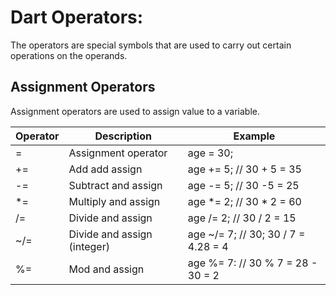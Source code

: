# Dart Operators:

The operators are special symbols that are used to carry out certain operations on the operands.

## Assignment Operators

Assignment operators are used to assign value to a variable.

| Operator | Description                 | Example                             |
|----------|-----------------------------|-------------------------------------|
| =        | Assignment operator         | age = 30;                           |
| +=       | Add add assign              | age += 5; // 30 + 5 = 35            |
| -=       | Subtract and assign         | age -= 5; // 30 -5 = 25             |
| *=       | Multiply and assign         | age *= 2; // 30 * 2 = 60            |
| /=       | Divide and assign           | age /= 2; // 30 / 2 = 15            |
| ~/=      | Divide and assign (integer) | age ~/= 7; // 30; 30 / 7 = 4.28 = 4 |
| %=       | Mod and assign              | age %= 7: // 30 % 7 = 28 - 30 = 2   |